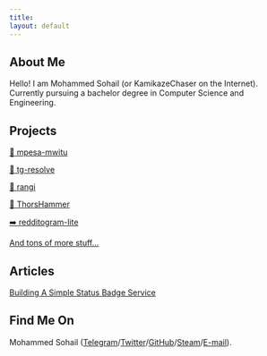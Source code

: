 ```yaml
---
title: 
layout: default
---
```

## About Me

Hello! I am Mohammed Sohail (or KamikazeChaser on the Internet). Currently pursuing a bachelor degree in Computer Science and Engineering.

## Projects

[📲 mpesa-mwitu](https://github.com/kamikazechaser/mpesa-mwitu)

[👤 tg-resolve](https://github.com/kamikazechaser/tg-resolve)

[🎨 rangi](https://github.com/kamikazechaser/rangi)

[🔨 ThorsHammer](https://github.com/kamikazechaser/ThorsHammer)

[➡️ redditogram-lite](https://github.com/kamikazechaser/redditogram-lite)

[And tons of more stuff...](https://github.com/kamikazechaser?tab=repositories)


## Articles

[Building A Simple Status Badge Service](https://medium.com/@sohailsameja/building-a-simple-status-badge-service-f222ece09c23#.xpoyqtdwz)

## Find Me On

Mohammed Sohail ([Telegram](https://telegram.me/kamikazechaser)/[Twitter](http://twitter.com/sohailsameja)/[GitHub](https://github.com/kamikazechaser)/[Steam](https://steamcommunity.com/id/kamikazechaser)/[E-mail](mailto:sohailsameja@gmail.com)).

```
